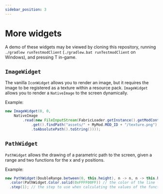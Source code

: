 ```yaml
---
sidebar_position: 3
---
```


# More widgets

A demo of these widgets may be viewed by cloning this repository, running `./gradlew runTestmodClient` (`./gradlew.bat runTestmodClient` on Windows), and pressing T in-game.

## `ImageWidget`

The vanilla `IconWidget` allows you to render an image, but it requires the image to be registered as a texture within a resource pack. `ImageWidget` allows you to render a `NativeImage` to the screen dynamically.

Example:

```java
new ImageWidget(0, 0,
    NativeImage
        .read(new FileInputStream(FabricLoader.getInstance().getModContainer(MyMod.MOD_ID)
            .get().findPath("assets/" + MyMod.MOD_ID + "/texture.png").get()
            .toAbsolutePath().toString())));
```

## `PathWidget`

`PathWidget` allows the drawing of a parametric path to the screen, given a range and two functions for the x and y positions.

Example:

```java
new PathWidget(DoubleRange.between(0, this.height), n -> n, n -> this.height - n) // FloatRange for minecraft 1.20.1/circumflex 1.1.0
  .color(PathWidget.Color.solid(0xFFFF00FF)) // the color of the line - a custom color function may be specified with new PathWidget.Color(...) (default 0xFFFF0000)
  .step(1); // the step to use when calculating the values of the function (default 0.5)
```
